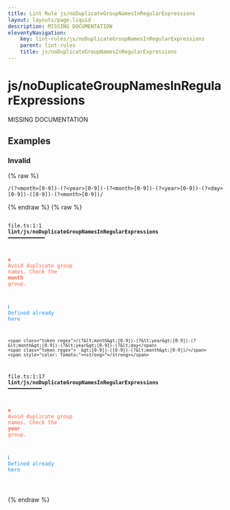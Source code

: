 ```yaml
---
title: Lint Rule js/noDuplicateGroupNamesInRegularExpressions
layout: layouts/page.liquid
description: MISSING DOCUMENTATION
eleventyNavigation:
	key: lint-rules/js/noDuplicateGroupNamesInRegularExpressions
	parent: lint-rules
	title: js/noDuplicateGroupNamesInRegularExpressions
---
```


# js/noDuplicateGroupNamesInRegularExpressions

MISSING DOCUMENTATION

<!-- EVERYTHING BELOW IS AUTOGENERATED. SEE SCRIPTS FOLDER FOR UPDATE SCRIPTS hash(bdfb1a309743a80f2424a9e70293283d3af834a7) -->

## Examples
### Invalid
{% raw %}<pre class="language-text"><code class="language-text"><span class="token regex">/(?&lt;month&gt;[0-9])-(?&lt;year&gt;[0-9])-(?&lt;month&gt;[0-9])-(?&lt;year&gt;[0-9])-(?&lt;day&gt;[0-9])-([0-9])-(?&lt;month&gt;[0-9])/</span></code></pre>{% endraw %}
{% raw %}<pre class="language-text"><code class="language-text">
 <span style="text-decoration-style: dotted;">file.ts:1:1</span> <strong>lint/js/noDuplicateGroupNamesInRegularExpressions</strong> ━━━━━━━━━━━━

  <strong><span style="color: Tomato;">✖ </span></strong><span style="color: Tomato;">Avoid duplicate group names. Check the </span><span style="color: Tomato;"><strong>month</strong></span><span style="color: Tomato;"> group.</span>

  <strong><span style="color: DodgerBlue;">ℹ </span></strong><span style="color: DodgerBlue;">Defined already here</span>

    <span class="token regex">/(?&lt;month&gt;[0-9])-(?&lt;year&gt;[0-9])-(?&lt;month&gt;[0-9])-(?&lt;year&gt;[0-9])-(?&lt;day</span>
    <span class="token regex">  &gt;[0-9])-([0-9])-(?&lt;month&gt;[0-9])/</span>
    <span style="color: Tomato;"><strong>^</strong></span>

 <span style="text-decoration-style: dotted;">file.ts:1:17</span> <strong>lint/js/noDuplicateGroupNamesInRegularExpressions</strong> ━━━━━━━━━━━

  <strong><span style="color: Tomato;">✖ </span></strong><span style="color: Tomato;">Avoid duplicate group names. Check the </span><span style="color: Tomato;"><strong>year</strong></span><span style="color: Tomato;"> group.</span>

  <strong><span style="color: DodgerBlue;">ℹ </span></strong><span style="color: DodgerBlue;">Defined already here</span>

</code></pre>{% endraw %}
